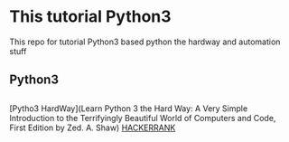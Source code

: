# This tutorial Python3 

This repo for tutorial Python3 based python the hardway and automation stuff

## Python3





## 
[Pytho3 HardWay](Learn Python 3 the Hard Way: A Very Simple Introduction to the Terrifyingly Beautiful World of Computers and Code, First Edition by Zed. A. Shaw)
[HACKERRANK](https://www.hackerrank.com/domains/python)

